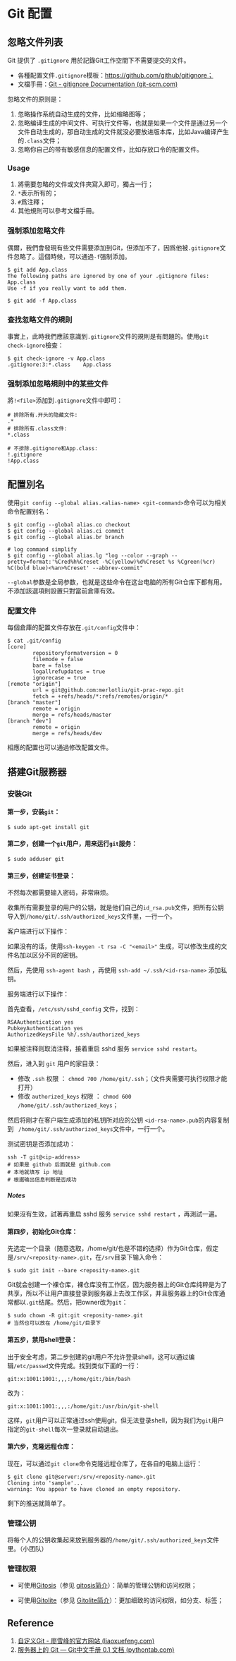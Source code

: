 # Git 配置

## 忽略文件列表

Git 提供了 `.gitignore` 用於記錄Git工作空間下不需要提交的文件。

- 各種配置文件`.gitignore`模板：https://github.com/github/gitignore；
- 文檔手冊：[Git - gitignore Documentation (git-scm.com)](https://git-scm.com/docs/gitignore)

忽略文件的原则是：

1. 忽略操作系统自动生成的文件，比如缩略图等；
2. 忽略编译生成的中间文件、可执行文件等，也就是如果一个文件是通过另一个文件自动生成的，那自动生成的文件就没必要放进版本库，比如Java编译产生的`.class`文件；
3. 忽略你自己的带有敏感信息的配置文件，比如存放口令的配置文件。

### Usage

1. 將需要忽略的文件或文件夾寫入即可，獨占一行；
2. `*`表示所有的；
3. `#`爲注釋；
4. 其他規則可以參考文檔手冊。

### 强制添加忽略文件

偶爾，我們會發現有些文件需要添加到Git，但添加不了，因爲他被`.gitignore`文件忽略了。這個時候，可以通過`-f`强制添加。

```shell
$ git add App.class
The following paths are ignored by one of your .gitignore files:
App.class
Use -f if you really want to add them.

$ git add -f App.class
```

### 查找忽略文件的規則

事實上，此時我們應該意識到`.gitignore`文件的規則是有問題的。使用`git check-ignore`檢查：

```
$ git check-ignore -v App.class
.gitignore:3:*.class	App.class
```

### 强制添加忽略規則中的某些文件

將`!<file>`添加到`.gitignore`文件中即可：

```shell
# 排除所有.开头的隐藏文件:
.*
# 排除所有.class文件:
*.class

# 不排除.gitignore和App.class:
!.gitignore
!App.class
```

## 配置別名

使用`git config --global alias.<alias-name> <git-command>`命令可以为相关命令配置别名：

```shell
$ git config --global alias.co checkout
$ git config --global alias.ci commit
$ git config --global alias.br branch

# log command simplify
$ git config --global alias.lg "log --color --graph --pretty=format:'%Cred%h%Creset -%C(yellow)%d%Creset %s %Cgreen(%cr) %C(bold blue)<%an>%Creset' --abbrev-commit"
```

`--global`参数是全局参数，也就是这些命令在这台电脑的所有Git仓库下都有用。不添加該選項則設置只對當前倉庫有效。

### 配置文件

每個倉庫的配置文件存放在`.git/config`文件中：

```shell
$ cat .git/config
[core]
        repositoryformatversion = 0
        filemode = false
        bare = false
        logallrefupdates = true
        ignorecase = true
[remote "origin"]
        url = git@github.com:merlotliu/git-prac-repo.git
        fetch = +refs/heads/*:refs/remotes/origin/*
[branch "master"]
        remote = origin
        merge = refs/heads/master
[branch "dev"]
        remote = origin
        merge = refs/heads/dev
```

相應的配置也可以通過修改配置文件。

## 搭建Git服務器

### 安裝Git

#### 第一步，安装`git`：

```
$ sudo apt-get install git
```

#### 第二步，创建一个`git`用户，用来运行`git`服务：

```
$ sudo adduser git
```

#### 第三步，创建证书登录：

不然每次都需要输入密码，非常麻烦。

收集所有需要登录的用户的公钥，就是他们自己的`id_rsa.pub`文件，把所有公钥导入到`/home/git/.ssh/authorized_keys`文件里，一行一个。



客户端进行以下操作：

如果没有的话，使用`ssh-keygen -t rsa -C "<email>"` 生成，可以修改生成的文件名加以区分不同的密钥。

然后，先使用 `ssh-agent bash` ，再使用 `ssh-add ~/.ssh/<id-rsa-name>` 添加私钥。

服务端进行以下操作：

首先查看，`/etc/ssh/sshd_config` 文件，找到：

```shell
RSAAuthentication yes
PubkeyAuthentication yes
AuthorizedKeysFile %h/.ssh/authorized_keys
```

如果被注释则取消注释，接着重启 sshd 服务 `service sshd restart`。

然后，进入到 `git` 用户的家目录：

- 修改 `.ssh` 权限 ： `chmod 700 /home/git/.ssh`；（文件夹需要可执行权限才能打开）
- 修改 `authorized_keys` 权限 ： `chmod 600 /home/git/.ssh/authorized_keys`；

然后将刚才在客户端生成添加的私钥所对应的公钥 `<id-rsa-name>.pub`的内容复制到 ` /home/git/.ssh/authorized_keys`文件中，一行一个。

测试密钥是否添加成功：

```
ssh -T git@<ip-address>
# 如果是 github 后面就是 github.com
# 本地就填写 ip 地址
# 根据输出信息判断是否成功
```

##### Notes

如果沒有生效，試著再重启 sshd 服务 `service sshd restart` ，再測試一遍。



#### 第四步，初始化Git仓库：

先选定一个目录（随意选取，/home/git/也是不错的选择）作为Git仓库，假定是`/srv/<reposity-name>.git`，在`/srv`目录下输入命令：

```
$ sudo git init --bare <reposity-name>.git
```

Git就会创建一个裸仓库，裸仓库没有工作区，因为服务器上的Git仓库纯粹是为了共享，所以不让用户直接登录到服务器上去改工作区，并且服务器上的Git仓库通常都以`.git`结尾。然后，把owner改为`git`：

```
$ sudo chown -R git:git <reposity-name>.git
# 当然也可以放在 /home/git/目录下
```

#### 第五步，禁用shell登录：

出于安全考虑，第二步创建的git用户不允许登录shell，这可以通过编辑`/etc/passwd`文件完成。找到类似下面的一行：

```
git:x:1001:1001:,,,:/home/git:/bin/bash
```

改为：

```
git:x:1001:1001:,,,:/home/git:/usr/bin/git-shell
```

这样，`git`用户可以正常通过ssh使用git，但无法登录shell，因为我们为`git`用户指定的`git-shell`每次一登录就自动退出。

#### 第六步，克隆远程仓库：

现在，可以通过`git clone`命令克隆远程仓库了，在各自的电脑上运行：

```
$ git clone git@server:/srv/<reposity-name>.git
Cloning into 'sample'...
warning: You appear to have cloned an empty repository.
```

剩下的推送就简单了。

### 管理公钥

将每个人的公钥收集起来放到服务器的`/home/git/.ssh/authorized_keys`文件里。（小团队）

### 管理权限

- 可使用[Gitosis](https://github.com/res0nat0r/gitosis)（参见 [gitosis简介](./git-tutorials-11-gitosis)）：简单的管理公钥和访问权限；

- 可使用[Gitolite](https://github.com/sitaramc/gitolite)（参见 [Gitolite简介](./git-tutorials-12-gitolite)）：更加细致的访问权限，如分支、标签；

## Reference

1. [自定义Git - 廖雪峰的官方网站 (liaoxuefeng.com)](https://www.liaoxuefeng.com/wiki/896043488029600/900785521032192)
1. [服务器上的 Git — Git中文手册 0.1 文档 (pythontab.com)](https://docs.pythontab.com/github/gitbook/Git-on-the-Server/index.html)